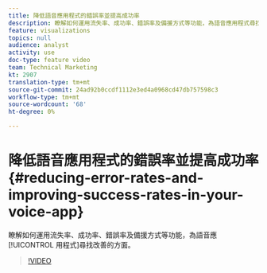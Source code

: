 ```yaml
---
title: 降低語音應用程式的錯誤率並提高成功率
description: 瞭解如何運用流失率、成功率、錯誤率及備援方式等功能，為語音應用程式尋找改善的方面。
feature: visualizations
topics: null
audience: analyst
activity: use
doc-type: feature video
team: Technical Marketing
kt: 2907
translation-type: tm+mt
source-git-commit: 24ad92b0ccdf1112e3ed4a0968cd47db757598c3
workflow-type: tm+mt
source-wordcount: '68'
ht-degree: 0%

---
```



# 降低語音應用程式的錯誤率並提高成功率 {#reducing-error-rates-and-improving-success-rates-in-your-voice-app}

瞭解如何運用流失率、成功率、錯誤率及備援方式等功能，為語音應 [!UICONTROL 用程式]尋找改善的方面。

>[!VIDEO](https://video.tv.adobe.com/v/27222/?quality=9)
